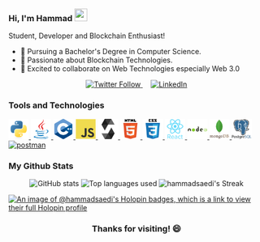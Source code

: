 ### Hi, I'm Hammad <img src="https://media.giphy.com/media/hvRJCLFzcasrR4ia7z/giphy.gif" height="25px" width="25px">
<p>Student, Developer and Blockchain Enthusiast!</p>

- 🔭 Pursuing a Bachelor's Degree in Computer Science.
- 🌱 Passionate about Blockchain Technologies.
- 👯 Excited to collaborate on Web Technologies especially Web 3.0

<p align="center">
  <a href="https://twitter.com/hammadsaedi" target="_blank">
    <img src="https://img.shields.io/twitter/follow/hammadsaedi?style=social" alt="Twitter Follow" height="25">
  </a>
  &nbsp;&nbsp;&nbsp;
  <a href="https://www.linkedin.com/in/hammadsaedi/" target="_blank">
    <img src="https://img.shields.io/badge/-Hammad%20Saeedi-blue?style=flat-square&logo=Linkedin&logoColor=white&link=https://www.linkedin.com/in/hammadsaedi/" alt="LinkedIn" height="25">
  </a>
</p>

<!-- <img align="center" alt="GIF" src="code.gif" width="500" height="300" /> -->

### Tools and Technologies
<p align="left"> 
  <a href="https://www.python.org" target="_blank" rel="noreferrer"> <img src="https://raw.githubusercontent.com/devicons/devicon/master/icons/python/python-original.svg" alt="python" width="40" height="40"/> </a>
  <a href="https://www.java.com" target="_blank" rel="noreferrer"> <img src="https://raw.githubusercontent.com/devicons/devicon/master/icons/java/java-original.svg" alt="java" width="40" height="40"/> </a>
  <a href="https://www.w3schools.com/cpp/" target="_blank" rel="noreferrer"> <img src="https://raw.githubusercontent.com/devicons/devicon/master/icons/cplusplus/cplusplus-original.svg" alt="cplusplus" width="40" height="40"/> </a> 
   <a href="https://developer.mozilla.org/en-US/docs/Web/JavaScript" target="_blank" rel="noreferrer"> <img src="https://raw.githubusercontent.com/devicons/devicon/master/icons/javascript/javascript-original.svg" alt="javascript" width="40" height="40"/> </a> 
  <a href="https://developer.mozilla.org/en-US/docs/Web/Solidity" target="_blank" rel="noreferrer"> <img src="https://raw.githubusercontent.com/devicons/devicon/master/icons/solidity/solidity-original.svg" alt="solidity" width="40" height="40"/> </a> 
  <a href="https://www.w3.org/html/" target="_blank" rel="noreferrer"> <img src="https://raw.githubusercontent.com/devicons/devicon/master/icons/html5/html5-original-wordmark.svg" alt="html5" width="40" height="40"/> </a>
  <a href="https://www.w3schools.com/css/" target="_blank" rel="noreferrer"> <img src="https://raw.githubusercontent.com/devicons/devicon/master/icons/css3/css3-original-wordmark.svg" alt="css3" width="40" height="40"/> </a> 
  <a href="https://reactjs.org/" target="_blank" rel="noreferrer"> <img src="https://raw.githubusercontent.com/devicons/devicon/master/icons/react/react-original-wordmark.svg" alt="react" width="40" height="40"/> </a>
  <a href="https://nodejs.org" target="_blank" rel="noreferrer"> <img src="https://raw.githubusercontent.com/devicons/devicon/master/icons/nodejs/nodejs-original-wordmark.svg" alt="nodejs" width="40" height="40"/> </a> 
  <a href="https://www.mongodb.com/" target="_blank" rel="noreferrer"> <img src="https://raw.githubusercontent.com/devicons/devicon/master/icons/mongodb/mongodb-original-wordmark.svg" alt="mongodb" width="40" height="40"/> </a> 
  <a href="https://www.postgresql.org" target="_blank" rel="noreferrer"> <img src="https://raw.githubusercontent.com/devicons/devicon/master/icons/postgresql/postgresql-original-wordmark.svg" alt="postgresql" width="40" height="40"/> </a> 
  <a href="https://postman.com" target="_blank" rel="noreferrer"> <img src="https://www.vectorlogo.zone/logos/getpostman/getpostman-icon.svg" alt="postman" width="40" height="40"/> </a>  
</p>


### My Github Stats
<p align="center">
  <img src="https://github-readme-stats.vercel.app/api?username=hammadsaedi&show_icons=true&theme=tokyonight" alt="GitHub stats">
<img src="https://github-readme-stats.vercel.app/api/top-langs/?username=hammadsaedi&langs_count=8&layout=compact&theme=tokyonight&exclude_repo=github-readme-stats,hammadsaedi.github.io&&hide=Cython,C,PowerShell,CMake,Shell" alt="Top languages used">
<img alt="hammadsaedi's Streak" src="https://github-readme-streak-stats.herokuapp.com/?user=hammadsaedi&theme=tokyonight">
</p>

[![An image of @hammadsaedi's Holopin badges, which is a link to view their full Holopin profile](https://holopin.me/hammadsaedi)](https://holopin.io/@hammadsaedi)

<h3 align="center">Thanks for visiting! 😄</h3>
